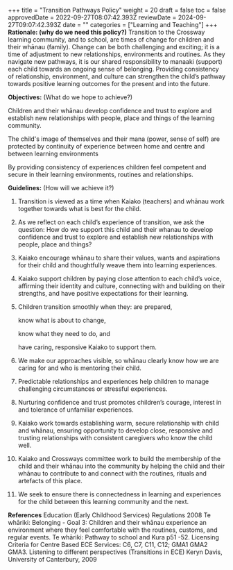 +++
title = "Transition Pathways Policy"
weight = 20
draft = false
toc = false
approvedDate = 2022-09-27T08:07:42.393Z
reviewDate = 2024-09-27T09:07:42.393Z
date = ""
categories = ["Learning and Teaching"]
+++
**Rationale: (why do we need this policy?)**
Transition to the Crossway learning community, and to school, are times of change for children and their whānau (family). Change can be both challenging and exciting; it is a time of adjustment to new relationships, environments and routines.  As they navigate new pathways, it is our shared responsibility to manaaki (support) each child towards an ongoing sense of belonging. Providing consistency of relationship, environment, and culture can strengthen the child’s pathway towards positive learning outcomes for the present and into the future.

**Objectives:** (What do we hope to achieve?)

Children and their whānau develop confidence and trust to explore and establish new relationships with people, place and things of the learning community.

The child's image of themselves and their mana (power, sense of self) are protected by continuity of experience between home and centre and between learning environments 

By providing consistency of experiences children feel competent and secure in their learning environments, routines and relationships.


**Guidelines:** (How will we achieve it?)

1. Transition is viewed as a time when Kaiako (teachers) and whānau work together towards what is best for the child.
2. As we reflect on each child’s experience of transition, we ask the question:
   How do we support this child and their whanau to develop confidence and trust to explore and establish new relationships with people, place and things?
3. Kaiako encourage whānau to share their values, wants and aspirations for their child and thoughtfully weave them into learning experiences.  
4. Kaiako support children by paying close attention to each child’s voice, affirming their identity and culture, connecting with and building on their strengths, and have positive expectations for their learning.  
5. Children transition smoothly when they: are prepared, 

   know what is about to change, 

   know what they need to do, and 

   have caring, responsive Kaiako to support them.
6. We make our approaches visible, so whānau clearly know how we are caring for and who is mentoring their child. 
7. Predictable relationships and experiences help children to manage challenging circumstances or stressful experiences. 
8. Nurturing confidence and trust promotes children’s courage, interest in and tolerance of unfamiliar experiences.
9. Kaiako work towards establishing warm, secure relationship with child and whānau, ensuring opportunity to develop close, responsive and trusting relationships with consistent caregivers who know the child well.
10. Kaiako and Crossways committee work to build the membership of the child and their whānau into the community by helping the child and their whānau to contribute to and connect with the routines, rituals and artefacts of this place.
11. We seek to ensure there is connectedness in learning and experiences for the child between this learning community and the next. 

**References**
Education (Early Childhood Services) Regulations 2008
Te whāriki: Belonging - Goal 3: Children and their whānau experience an environment where they feel comfortable with the routines, customs, and regular events.
Te whāriki: Pathway to school and Kura p51 -52.
Licensing Criteria for Centre Based ECE Services: C6, C7, C11, C12; GMA1 GMA2 GMA3.
Listening to different perspectives (Transitions in ECE) Keryn Davis, University of Canterbury, 2009